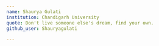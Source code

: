 ```yaml
---
name: Shaurya Gulati
institution: Chandigarh University
quote: Don't live someone else's dream, find your own. 
github_user: Shauryagulati

---
```

